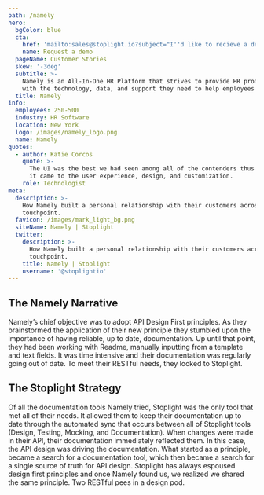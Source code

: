 ```yaml
---
path: /namely
hero:
  bgColor: blue
  cta:
    href: 'mailto:sales@stoplight.io?subject="I''d like to recieve a demo"'
    name: Request a demo
  pageName: Customer Stories
  skew: '-3deg'
  subtitle: >-
    Namely is an All-In-One HR Platform that strives to provide HR professionals
    with the technology, data, and support they need to help employees thrive.
  title: Namely
info:
  employees: 250-500
  industry: HR Software
  location: New York
  logo: /images/namely_logo.png
  name: Namely
quotes:
  - author: Katie Corcos
    quote: >-
      The UI was the best we had seen among all of the contenders thus far when
      it came to the user experience, design, and customization.
    role: Technologist
meta:
  description: >-
    How Namely built a personal relationship with their customers across every
    touchpoint.
  favicon: /images/mark_light_bg.png
  siteName: Namely | Stoplight
  twitter:
    description: >-
      How Namely built a personal relationship with their customers across every
      touchpoint.
    title: Namely | Stoplight
    username: '@stoplightio'
---
```


## The Namely Narrative

Namely’s chief objective was to adopt API Design First principles. As they brainstormed the application of their new principle they stumbled upon the importance of having reliable, up to date, documentation. Up until that point, they had been working with Readme, manually inputting from a template and text fields. It was time intensive and their documentation was regularly going out of date. To meet their RESTful needs, they looked to Stoplight.

## The Stoplight Strategy

Of all the documentation tools Namely tried, Stoplight was the only tool that met all of their needs. It allowed them to keep their documentation up to date through the automated sync that occurs between all of Stoplight tools (Design, Testing, Mocking, and Documentation). When changes were made in their API, their documentation immediately reflected them. In this case, the API design was driving the documentation. What started as a principle, became a search for a documentation tool, which then became a search for a single source of truth for API design. Stoplight has always espoused design first principles and once Namely found us, we realized we shared the same principle. Two RESTful pees in a design pod.
